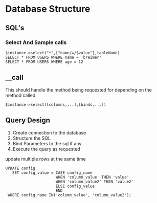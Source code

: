 # Database Structure


## SQL's
### Select And Sample calls
```$instance->select("*",["name/=/$value"],tableName)```  
```SELECT * FROM USERS WHERE name = 'breimer'```  
```SELECT * FROM USERS WHERE age = 12```  


## __call
This should handle the method being requested for depending
on the method called

```$instance->select([columns,...],[binds,...])```

## Query Design
1. Create connection to the database
2. Structure the SQL
3. Bind Parameters to the sql if any
4. Execute the query as requested


update multiple rows at the same time
```
UPDATE config
   SET config_value = CASE config_name 
                      WHEN 'column_value' THEN 'value' 
                      WHEN 'column_value2' THEN 'value2' 
                      ELSE config_value
                      END
 WHERE config_name IN('column_value', 'column_value2');
```